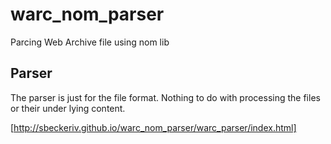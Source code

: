 # warc_nom_parser
Parcing Web Archive file using nom lib

## Parser
The parser is just for the file format. Nothing to do with processing
the files or their under lying content.

[http://sbeckeriv.github.io/warc_nom_parser/warc_parser/index.html]
